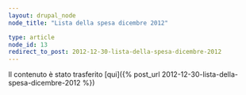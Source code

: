 ```yaml
---
layout: drupal_node
node_title: "Lista della spesa dicembre 2012"

type: article
node_id: 13
redirect_to_post: 2012-12-30-lista-della-spesa-dicembre-2012
---
```


Il contenuto è stato trasferito [qui]({% post_url 2012-12-30-lista-della-spesa-dicembre-2012 %})